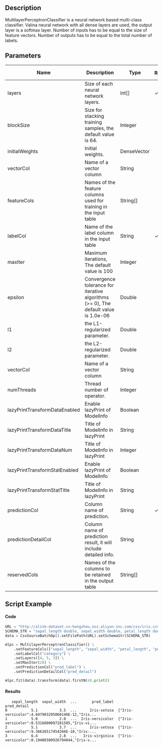 ## Description
MultilayerPerceptronClassifier is a neural network based multi-class classifier.
 Valina neural network with all dense layers are used, the output layer is a softmax layer.
 Number of inputs has to be equal to the size of feature vectors.
 Number of outputs has to be equal to the total number of labels.

## Parameters
| Name | Description | Type | Required？ | Default Value |
| --- | --- | --- | --- | --- |
| layers | Size of each neural network layers. | int[] | ✓ |  |
| blockSize | Size for stacking training samples, the default value is 64. | Integer |  | 64 |
| initialWeights | Initial weights. | DenseVector |  | null |
| vectorCol | Name of a vector column | String |  | null |
| featureCols | Names of the feature columns used for training in the input table | String[] |  | null |
| labelCol | Name of the label column in the input table | String | ✓ |  |
| maxIter | Maximum iterations, The default value is 100 | Integer |  | 100 |
| epsilon | Convergence tolerance for iterative algorithms (>= 0), The default value is 1.0e-06 | Double |  | 1.0E-6 |
| l1 | the L1-regularized parameter. | Double |  | 0.0 |
| l2 | the L2-regularized parameter. | Double |  | 0.0 |
| vectorCol | Name of a vector column | String |  | null |
| numThreads | Thread number of operator. | Integer |  | 1 |
| lazyPrintTransformDataEnabled | Enable lazyPrint of ModelInfo | Boolean |  | false |
| lazyPrintTransformDataTitle | Title of ModelInfo in lazyPrint | String |  | null |
| lazyPrintTransformDataNum | Title of ModelInfo in lazyPrint | Integer |  | -1 |
| lazyPrintTransformStatEnabled | Enable lazyPrint of ModelInfo | Boolean |  | false |
| lazyPrintTransformStatTitle | Title of ModelInfo in lazyPrint | String |  | null |
| predictionCol | Column name of prediction. | String | ✓ |  |
| predictionDetailCol | Column name of prediction result, it will include detailed info. | String |  |  |
| reservedCols | Names of the columns to be retained in the output table | String[] |  | null |

## Script Example
#### Code
```python
URL = "http://alink-dataset.cn-hangzhou.oss.aliyun-inc.com/csv/iris.csv"
SCHEMA_STR = "sepal_length double, sepal_width double, petal_length double, petal_width double, category string";
data = CsvSourceBatchOp().setFilePath(URL).setSchemaStr(SCHEMA_STR)

mlpc = MultilayerPerceptronClassifier() \
    .setFeatureCols(["sepal_length", "sepal_width", "petal_length", "petal_width"]) \
    .setLabelCol("category") \
    .setLayers([4, 5, 3]) \
    .setMaxIter(20) \
    .setPredictionCol("pred_label") \
    .setPredictionDetailCol("pred_detail")

mlpc.fit(data).transform(data).firstN(4).print()
```

#### Results
```
   sepal_length  sepal_width  ...       pred_label                                        pred_detail
0           5.1          3.5  ...      Iris-setosa  {"Iris-versicolor":4.847903295060146E-12,"Iris...
1           5.0          2.0  ...  Iris-versicolor  {"Iris-versicolor":0.5316800097281505,"Iris-vi...
2           5.1          3.7  ...      Iris-setosa  {"Iris-versicolor":9.36626517454266E-10,"Iris-...
3           6.4          2.8  ...   Iris-virginica  {"Iris-versicolor":0.19480380926794844,"Iris-v...
```
